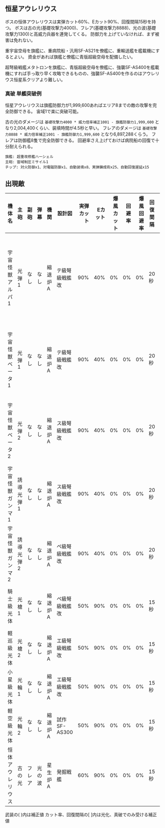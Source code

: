 ## 恒星アウレリウス

ボスの恒体アウレリウスは実弾カット60%、Eカット90%、回復間隔15秒を持つ。
ボスは古の光(基礎攻撃力4000)、フレア(基礎攻撃力8888)、光の波(基礎攻撃力1300)と高威力兵器を連発してくる。
防御力を上げていなければ、まず被害は免れない。

重宇宙空母を旗艦に、重病院船・汎用SF-AS21を僚艦に、重輸送艦を艦載機にするとよい。
資金があれば旗艦と僚艦に青版超級空母を配備したい。

超弩級戦艦メタトロンを旗艦に、青版超級空母を僚艦に、強襲SF-AS400を艦載機にすれば手っ取り早く攻略できるものの、強襲SF-AS400を作るのはアウレリウス恒星系クリアより難しい。

### 真破 単艦突破例

恒星アウレリウスは旗艦防御力が1,999,600あればエリア8までの敵の攻撃を完全防御できる。
宙域1で楽に突破可能。

古の光のダメージは `基礎攻撃力4000 * 威力倍率補正1001 - 旗艦防御力1,999,600` となり2,004,400くらい、装填時間が4.5秒と早い。
フレアのダメージは `基礎攻撃力8888 * 威力倍率補正1001 - 旗艦防御力1,999,600` となり6,897,288くらう。
フレアは防御艦8隻で完全防御できる。
回避率さえ上げておけば病院船の回復で十分耐えられる。

```
旗艦: 超重改修艦ハーシェル
主砲: 宙域制圧ミサイル1
チップ: 対火防御x1、対電磁防御x1、自動装填x8、実弾錬成術x25、自動回復遅延x15
```

## 出現敵

<ul class="enemies-list"></ul>

| 機体名           | 主砲      | 副砲   | 弾幕   | 機関    | 設計図         | 実弾カット | Eカット | 爆風カット | 回避率 | 爆風回避率 | 回復間隔 | 登場ステージ                         |
|------------------|-----------|--------|--------|---------|----------------|-----------:|--------:|-----------:|-------:|-----------:|----------|--------------------------------------|
| 宇宙怪獣アルパ1  | 光弾1     | なし   | なし   | 縮退炉A | テ級弩級戦艦改 |        90% |     40% |         0% |     0% |         0% | 20秒     | 1、1ボス、2、3、4、5、6、7、8、9、10 |
| 宇宙怪獣ベータ1  | 光弾1     | なし   | なし   | 縮退炉A | テ級弩級戦艦改 |        90% |     40% |         0% |     0% |         0% | 20秒     | 2ボス、3、4、5、6、7、8、9、10       |
| 宇宙怪獣ベータ2  | 光弾2     | なし   | なし   | 縮退炉A | ス級弩級戦艦改 |        90% |     40% |         0% |     0% |         0% | 20秒     | 3ボス、4、5、6、7、8、9、10          |
| 宇宙怪獣ガンマ1  | 誘導光弾1 | なし   | なし   | 縮退炉A | ス級弩級戦艦改 |        90% |     40% |         0% |     0% |         0% | 20秒     | 4ボス、5、6、7、8、9、10             |
| 宇宙怪獣ガンマ2  | 誘導光弾2 | なし   | なし   | 縮退炉A | ペ級弩級戦艦改 |        90% |     40% |         0% |     0% |         0% | 20秒     | 5ボス、6、7、8、9、10                |
| 騎士級光体       | 光槍1     | なし   | なし   | 縮退炉A | ペ級弩級戦艦改 |        50% |     90% |         0% |     0% |         0% | 15秒     | 6ボス、7、8、9、10                   |
| 軽巡級光体       | 光槍2     | なし   | なし   | 縮退炉A | エ級弩級戦艦改 |        50% |     90% |         0% |     0% |         0% | 15秒     | 7ボス、8、9、10                      |
| 小星級光体       | 光輪1     | なし   | なし   | 縮退炉A | エ級弩級戦艦改 |        50% |     90% |         0% |     0% |         0% | 15秒     | 8ボス、9、10                         |
| 軽空級光体       | 光輪2     | なし   | なし   | 縮退炉A | 試作SF-AS300   |        50% |     90% |         0% |     0% |         0% | 15秒     | 9ボス、10                            |
| 恒体アウレリウス | 古の光    | フレア | 光の波 | 星生炉A | 発掘戦艦       |        60% |     90% |         0% |     0% |         0% | 15秒     | 10ボス                               |

武装の( )内は補正値
カット率、回復間隔の[ ]内は光化、真破でのみ受ける補正値
